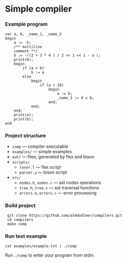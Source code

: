 # Simple compiler
### Example program
```
var a, b, _name_1, _name_2
begin
    a := -5;
    /** multiline
    comment **/
    b := -((2 + 3 * 4 ) / 2 >> 1 << 1 - a );
    print(b);
    begin
        if (a > b)
            b := a
        else
            begin
                if (a < 10) 
                    begin                
                        a := b;
                        _name_1 := 4 = b;
                    end;
            end;
    end;
    print(a);
    print(b);
end
```
### Project structure
- `comp` — compiler executable
- `examples/` — simple examples
- `out/` — files, generated by flex and bison
- `scripts/`
  - `lexer.l` — flex script
  - `parser.y` — bison script
- `src/`
  - `nodes.h`, `nodes.c` — ast nodes operations
  - `tree.h`, `tree.c` — ast traversal functions
  - `errors.h`, `errors.c` — error processing

### Build project
```
 git clone https://github.com/almdudleer/compilers.git
 cd compilers
 make comp
```

### Run test example
```
cat examples/example.txt | ./comp
```

Run `./comp` to enter your program from stdin.
